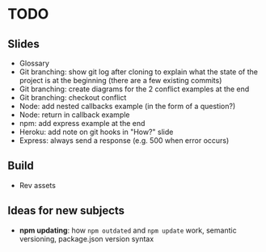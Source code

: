 # TODO



## Slides

* Glossary
* Git branching: show git log after cloning to explain what the state of the project is at the beginning (there are a few existing commits)
* Git branching: create diagrams for the 2 conflict examples at the end
* Git branching: checkout conflict
* Node: add nested callbacks example (in the form of a question?)
* Node: return in callback example
* npm: add express example at the end
* Heroku: add note on git hooks in "How?" slide
* Express: always send a response (e.g. 500 when error occurs)



## Build

* Rev assets



## Ideas for new subjects

* **npm updating**: how `npm outdated` and `npm update` work, semantic versioning, package.json version syntax
